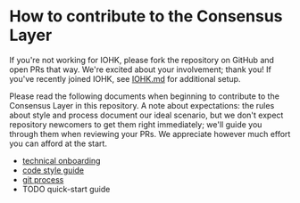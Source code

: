 # How to contribute to the Consensus Layer

If you're not working for IOHK, please fork the repository on GitHub and open
PRs that way. We're excited about your involvement; thank you! If you've
recently joined IOHK, see [IOHK.md][iohk-onboarding] for additional setup.

Please read the following documents when beginning to contribute to the
Consensus Layer in this repository. A note about expectations: the rules about
style and process document our ideal scenario, but we don't expect repository
newcomers to get them right immediately; we'll guide you through them when
reviewing your PRs. We appreciate however much effort you can afford at the
start.

  * [technical onboarding][consensus-onboarding]
  * [code style guide][consensus-style]
  * [git process][consensus-git]
  * TODO quick-start guide

[consensus-git]: GitProcess.md

[consensus-onboarding]: Onboarding.md

[consensus-style]: StyleGuide.md

[iohk-onboarding]: IOHKOnboarding.md

